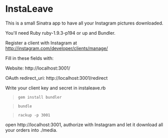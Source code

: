 InstaLeave
==========
 
This is a small Sinatra app to have all your Instagram pictures downloaded.

You'll need Ruby ruby-1.9.3-p194 or up and Bundler.

Register a client with Instagram at http://instagram.com/developer/clients/manage/

Fill in these fields with:

Website:            http://localhost:3001/

OAuth redirect_uri: http://localhost:3001/redirect

Write your client key and secret in instaleave.rb

> `gem install bundler`

> `bundle`

> `rackup -p 3001`

open http://localhost:3001, authorize with Instagram and let it download all your orders into ./media.
